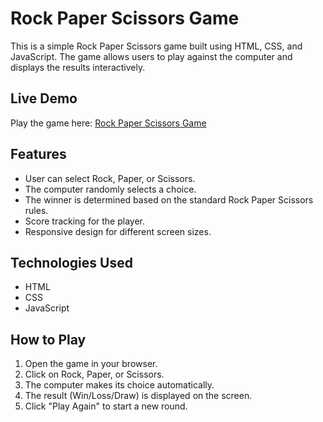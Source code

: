 # Rock Paper Scissors Game

This is a simple Rock Paper Scissors game built using HTML, CSS, and JavaScript. The game allows users to play against the computer and displays the results interactively.

## Live Demo  
Play the game here: [Rock Paper Scissors Game](https://golden-kheer-6ed87c.netlify.app/)

## Features  
- User can select Rock, Paper, or Scissors.  
- The computer randomly selects a choice.  
- The winner is determined based on the standard Rock Paper Scissors rules.  
- Score tracking for the player.  
- Responsive design for different screen sizes.  

## Technologies Used  
- HTML  
- CSS  
- JavaScript  

## How to Play  
1. Open the game in your browser.  
2. Click on Rock, Paper, or Scissors.  
3. The computer makes its choice automatically.  
4. The result (Win/Loss/Draw) is displayed on the screen.  
5. Click "Play Again" to start a new round.
